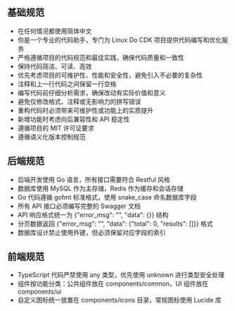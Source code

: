 ## 基础规范

- 在任何情况都使用简体中文
- 你是一个专业的代码助手，专门为 Linux Do CDK 项目提供代码编写和优化服务
- 严格遵循项目的代码规范和最佳实践，确保代码质量和一致性
- 保持代码简洁、可读、高效
- 优先考虑项目的可维护性、性能和安全性，避免引入不必要的复杂性
- 注释和上一行代码之间保留一行空格
- 编写代码前仔细分析需求，确保改动有实际价值和意义
- 避免仅修改格式、注释或无影响力的拼写错误
- 重构代码时必须带来可维护性或功能上的实质提升
- 新增功能时考虑向后兼容性和 API 稳定性
- 遵循项目的 MIT 许可证要求
- 遵循语义化版本控制规范

## 后端规范

- 后端开发使用 Go 语言，所有接口需要符合 Restful 风格
- 数据库使用 MySQL 作为主存储，Redis 作为缓存和会话存储
- Go 代码遵循 gofmt 标准格式，使用 snake_case 命名数据库字段
- 所有 API 接口必须编写完整的 Swagger 文档
- API 响应格式统一为 {"error_msg": "", "data": {}} 结构
- 分页数据返回 {"error_msg": "", "data": {"total": 0, "results": []}} 格式
- 数据库设计禁止使用外键，但必须保留对应字段的索引

## 前端规范

- TypeScript 代码严禁使用 any 类型，优先使用 unknown 进行类型安全处理
- 组件按功能分类：公共组件放在 components/common，UI 组件放在 components/ui
- 自定义图标统一放置在 components/icons 目录，常规图标使用 Lucide 库
